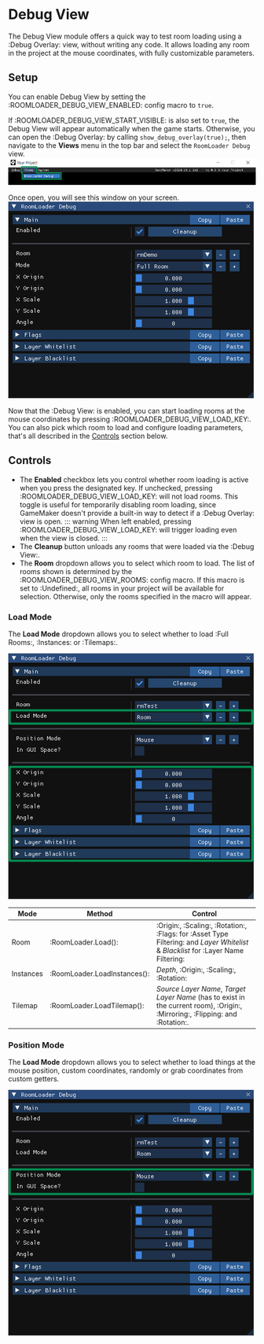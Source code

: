 # Debug View

The Debug View module offers a quick way to test room loading using a :Debug Overlay: view, without writing any code. It allows loading any room in the project at the mouse coordinates, with fully customizable parameters.

## Setup

You can enable Debug View by setting the :ROOMLOADER_DEBUG_VIEW_ENABLED: config macro to `true`.

If :ROOMLOADER_DEBUG_VIEW_START_VISIBLE: is also set to `true`, the Debug View will appear automatically when the game starts. Otherwise, you can open the :Debug Overlay: by calling `show_debug_overlay(true);`, then navigate to the **Views** menu in the top bar and select the `RoomLoader Debug` view.
![debugViewOpen](debugViewOpen.png)

Once open, you will see this window on your screen.
![](debugViewFullRoom.png)

Now that the :Debug View: is enabled, you can start loading rooms at the mouse coordinates by pressing :ROOMLOADER_DEBUG_VIEW_LOAD_KEY:. You can also pick which room to load and configure loading parameters, that's all described in the [Controls](#controls) section below.

## Controls

* The **Enabled** checkbox lets you control whether room loading is active when you press the designated key. If unchecked, pressing :ROOMLOADER_DEBUG_VIEW_LOAD_KEY: will not load rooms. This toggle is useful for temporarily disabling room loading, since GameMaker doesn't provide a built-in way to detect if a :Debug Overlay: view is open.
    ::: warning
    When left enabled, pressing :ROOMLOADER_DEBUG_VIEW_LOAD_KEY: will trigger loading even when the view is closed.
    :::
* The **Cleanup** button unloads any rooms that were loaded via the :Debug View:.
* The **Room** dropdown allows you to select which room to load. The list of rooms shown is determined by the :ROOMLOADER_DEBUG_VIEW_ROOMS: config macro. If this macro is set to :Undefined:, all rooms in your project will be available for selection. Otherwise, only the rooms specified in the macro will appear.

### Load Mode

The **Load Mode** dropdown allows you to select whether to load :Full Rooms:, :Instances: or :Tilemaps:.

![](debugViewLoadModes.gif)

|Mode|Method|Control|
|---|---|---|
|Room|:RoomLoader.Load():|:Origin:, :Scaling:, :Rotation:, :Flags: for :Asset Type Filtering: and *Layer Whitelist* & *Blacklist* for :Layer Name Filtering:|
|Instances|:RoomLoader.LoadInstances():|*Depth*, :Origin:, :Scaling:, :Rotation:|
|Tilemap|:RoomLoader.LoadTilemap():|*Source Layer Name*, *Target Layer Name* (has to exist in the current room), :Origin:, :Mirroring:, :Flipping: and :Rotation:. |

### Position Mode

The **Load Mode** dropdown allows you to select whether to load things at the mouse position, custom coordinates, randomly or grab coordinates from custom getters.

![](debugViewPosModes.gif)
